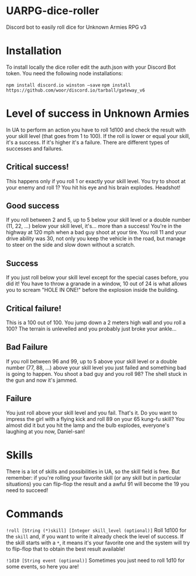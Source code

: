 # UARPG-dice-roller
Discord bot to easily roll dice for Unknown Armies RPG v3

# Installation
To install locally the dice roller edit the auth.json with your Discord Bot token.
You need the following node installations:

`npm install discord.io winston –save`
`npm install https://github.com/woor/discord.io/tarball/gateway_v6`

# Level of success in Unknown Armies
In UA to perform an action you have to roll 1d100 and check the result with your skill level (that goes from 1 to 100). If the roll is lower or equal your skill, it's a success. If it's higher it's a failure. There are different types of successes and failures.

## Critical success!
This happens only if you roll 1 or exactly your skill level.
You try to shoot at your enemy and roll 1? You hit his eye and his brain explodes. Headshot!

## Good success
If you roll between 2 and 5, up to 5 below your skill level or a double number (11, 22, ...) below your skill level, it's... more than a success!
You're in the highway at 120 mph when a bad guy shoot at your tire. You roll 11 and your drive ability was 30, not only you keep the vehicle in the road, but manage to steer on the side and slow down without a scratch.

## Success
If you just roll below your skill level except for the special cases before, you did it!
You have to throw a granade in a window, 10 out of 24 is what allows you to scream "HOLE IN ONE!" before the explosion inside the building.

## Critical failure!
This is a 100 out of 100.
You jump down a 2 meters high wall and you roll a 100? The terrain is unlevelled and you probably just broke your ankle...

## Bad Failure
If you roll between 96 and 99, up to 5 above your skill level or a double number (77, 88, ...) above your skill level you just failed and something bad is going to happen.
You shoot a bad guy and you roll 98? The shell stuck in the gun and now it's jammed.

## Failure
You just roll above your skill level and you fail. That's it.
Do you want to impress the girl with a flying kick and roll 89 on your 65 kung-fu skill? You almost did it but you hit the lamp and the bulb explodes, everyone's laughing at you now, Daniel-san!

# Skills
There is a lot of skills and possibilities in UA, so the skill field is free. But remember: if you're rolling your favorite skill (or any skill but in particular situations) you can flip-flop the result and a awful 91 will become the 19 you need to succeed!

# Commands
`!roll [String (*)skill] [Integer skill_level (optional)]`
Roll 1d100 for the `skill` and, if you want to write it already check the level of success.
If the skill starts with a `*`, it means it's your favorite one and the system will try to flip-flop that to obtain the best result available!

`!1d10 [String event (optional)]`
Sometimes you just need to roll 1d10 for some events, so here you are! 
